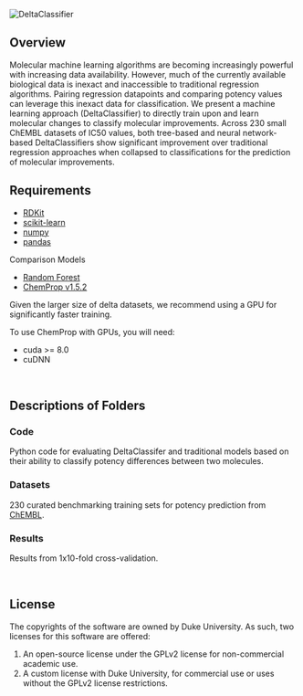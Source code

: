 
![DeltaClassifier](https://github.com/RekerLab/DeltaClassifier/assets/127516906/bb265317-43a7-462d-aed1-7371dac2bb84)

## Overview

Molecular machine learning algorithms are becoming increasingly powerful with increasing data availability. However, much of the currently available biological data is inexact and inaccessible to traditional regression algorithms. Pairing regression datapoints and comparing potency values can leverage this inexact data for classification. We present a machine learning approach (DeltaClassifier) to directly train upon and learn molecular changes to classify molecular improvements. Across 230 small ChEMBL datasets of IC50 values, both tree-based and neural network-based DeltaClassifiers show significant improvement over traditional regression approaches when collapsed to classifications for the prediction of molecular improvements.   

## Requirements
* [RDKit](https://www.rdkit.org/docs/Install.html)
* [scikit-learn](https://scikit-learn.org/stable/)
* [numpy](https://numpy.org/)
* [pandas](https://github.com/pandas-dev/pandas)

Comparison Models
* [Random Forest](https://scikit-learn.org/stable/modules/generated/sklearn.ensemble.RandomForestRegressor.html)
* [ChemProp v1.5.2](https://github.com/chemprop/chemprop)

Given the larger size of delta datasets, we recommend using a GPU for significantly faster training.

To use ChemProp with GPUs, you will need:
* cuda >= 8.0
* cuDNN

<br />


## Descriptions of Folders

### Code

Python code for evaluating DeltaClassifer and traditional models based on their ability to classify potency differences between two molecules.

### Datasets

230 curated benchmarking training sets for potency prediction from [ChEMBL](https://www.ebi.ac.uk/chembl/).

### Results

Results from 1x10-fold cross-validation.

<br />

## License

The copyrights of the software are owned by Duke University. As such, two licenses for this software are offered:
1. An open-source license under the GPLv2 license for non-commercial academic use.
2. A custom license with Duke University, for commercial use or uses without the GPLv2 license restrictions. 
